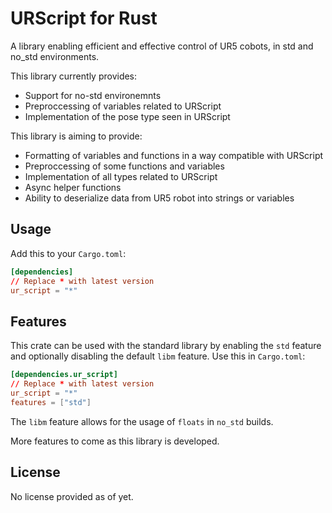 # URScript for Rust

A library enabling efficient and effective control of UR5 cobots, in std and no_std environments.

This library currently provides:
* Support for no-std environemnts
* Preproccessing of variables related to URScript
* Implementation of the pose type seen in URScript

This library is aiming to provide:
* Formatting of variables and functions in a way compatible with URScript
* Preproccessing of some functions and variables
* Implementation of all types related to URScript
* Async helper functions
* Ability to deserialize data from UR5 robot into strings or variables

## Usage

Add this to your `Cargo.toml`:

```toml
[dependencies]
// Replace * with latest version
ur_script = "*"
```

## Features

This crate can be used with the standard library by enabling the `std` feature and optionally disabling the default `libm` feature. Use this in `Cargo.toml`:

```toml
[dependencies.ur_script]
// Replace * with latest version
ur_script = "*"
features = ["std"]
```

The `libm` feature allows for the usage of `floats` in `no_std` builds.

More features to come as this library is developed.

## License

No license provided as of yet.
